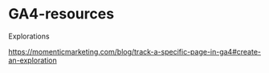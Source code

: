 # GA4-resources

Explorations

https://momenticmarketing.com/blog/track-a-specific-page-in-ga4#create-an-exploration
